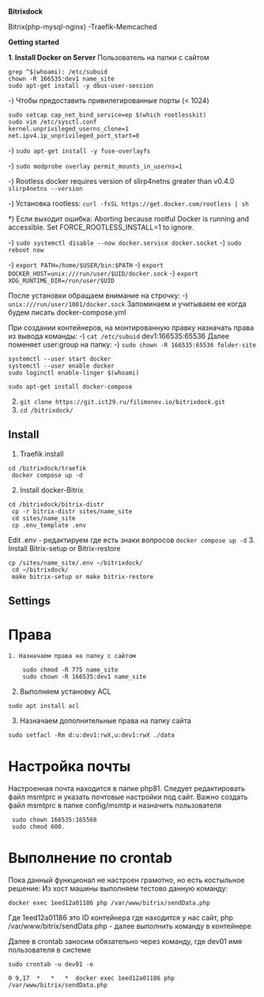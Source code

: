 **Bitrixdock**

Bitrix(php-mysql-nginx) -Traefik-Memcached

**Getting started**

**1. Install Docker on Server**
   Пользователь на папки с сайтом
```
grep ^$(whoami): /etc/subuid
chown -R 166535:dev1 name_site
sudo apt-get install -y dbus-user-session
```


-) Чтобы предоставить привилегированные порты (< 1024)
```
sudo setcap cap_net_bind_service=ep $(which rootlesskit)
sudo vim /etc/sysctl.conf
kernel.unprivileged_userns_clone=1
net.ipv4.ip_unprivileged_port_start=0
```


-) `sudo apt-get install -y fuse-overlayfs`

-) `sudo modprobe overlay permit_mounts_in_userns=1`

-) Rootless docker requires version of slirp4netns greater than v0.4.0
`slirp4netns --version`

-) Установка rootless:
`curl -fsSL https://get.docker.com/rootless | sh`

\*) Если выходит ошибка:
Aborting because rootful Docker is running and accessible. Set FORCE_ROOTLESS_INSTALL=1 to ignore.

-) `sudo systemctl disable --now docker.service docker.socket`
-) `sudo reboot now`

-) `export PATH=/home/$USER/bin:$PATH`
-) `export DOCKER_HOST=unix:///run/user/$UID/docker.sock`
-) `export XDG_RUNTIME_DIR=/run/user/$UID`

После установки обращаем внимание на строчку:
-) `unix:///run/user/1001/docker.sock`
Запоминаем и учитываем ее когда будем писать docker-compose.yml

При создании контейнеров, на монтированную правку назначать права из вывода команды:
-) `cat /etc/subuid`
dev1:166535:65536
Далее поменяет user:group на папку:
-) `sudo chown -R 166535:65536 folder-site`

```
systemctl --user start docker
systemctl --user enable docker
sudo loginctl enable-linger $(whoami)

sudo apt-get install docker-compose
```


2. `git clone https://git.ict29.ru/filimonov.io/bitrixdock.git`
3. `cd /bitrixdock/`

## Install

1. Traefik install
  ```
 cd /bitrixdock/traefik
   docker compose up -d
```

2. Install docker-Bitrix
  ```
 cd /bitrixdock/bitrix-distr
   cp -r bitrix-distr sites/name_site
   cd sites/name_site
   cp .env_template .env
```

   Edit .env - редактируем где есть знаки вопросов
   `docker compose up -d`
3. Install Bitrix-setup or Bitrix-restore
  ```
 cp /sites/name_site/.env ~/bitrixdock/
   cd ~/bitrixdock/
   make bitrix-setup or make bitrix-restore
```


## Settings
   # Права
    1. Назначаем права на папку с сайтом
```
    sudo chmod -R 775 name_site
    sudo chown -R 166535:dev1 name_site
```
   2. Выполняем установку ACL
```
sudo apt install acl
```
   3. Назначаем дополнительные права на папку сайта
```
sudo setfacl -Rm d:u:dev1:rwX,u:dev1:rwX ./data
```
   # Настройка почты
   Настроенная почта находится в папке php81. Следует редактировать файл msmtprc и указать почтовые настройки под сайт.
   Важно создать файл msmtprc в папке config/msmtp и назначить пользователя 
  
  ```
   sudo chown 166535:165568
   sudo chmod 600.
   ```

   # Выполнение по crontab
   Пока данный функционал не настроен грамотно, но есть костыльное решение:
   Из хост машины выполняем тестово данную команду:
   ```
   docker exec 1eed12a01186 php /var/www/bitrix/sendData.php
   ```
Где 1eed12a01186 это ID контейнера где находится у нас сайт,
php /var/www/bitrix/sendData.php - далее выполнить команду в контейнере

Далее в crontab заносим обязательно через команду, где dev01 имя пользователя в системе 
  ```
sudo crontab -u dev01 -e
  ```
  ```
0 9,17  *   *   *  docker exec 1eed12a01186 php /var/www/bitrix/sendData.php
  ```
